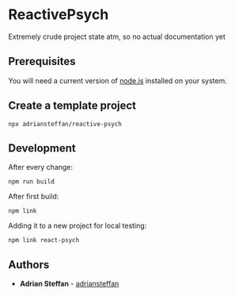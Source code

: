 # ReactivePsych

Extremely crude project state atm, so no actual documentation yet


## Prerequisites

You will need a current version of [node.js](https://nodejs.org/en/download/) installed on your system.

## Create a template project

```
npx adriansteffan/reactive-psych
```

## Development

After every change:

```
npm run build
```

After first build:
```
npm link
```

Adding it to a new project for local testing:

```
npm link react-psych
```


## Authors

* **Adrian Steffan** - [adriansteffan](https://github.com/adriansteffan)
